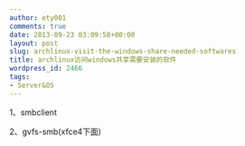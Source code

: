 ```yaml
---
author: ety001
comments: true
date: 2013-09-23 03:09:58+00:00
layout: post
slug: archlinux-visit-the-windows-share-needed-softwares
title: archlinux访问windows共享需要安装的软件
wordpress_id: 2466
tags:
- Server&OS
---
```


1、smbclient

2、gvfs-smb(xfce4下面)

